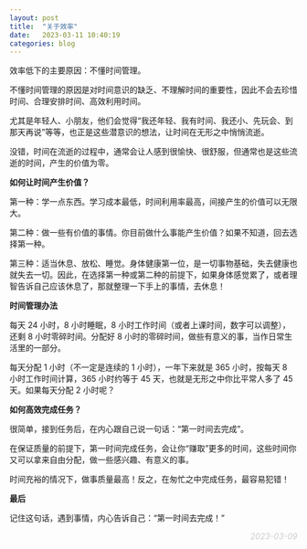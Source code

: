 ```yaml
---
layout: post
title:  "关于效率"
date:   2023-03-11 10:40:19
categories: blog
---
```


效率低下的主要原因：不懂时间管理。

不懂时间管理的原因是对时间意识的缺乏、不理解时间的重要性，因此不会去珍惜时间、合理安排时间、高效利用时间。

尤其是年轻人、小朋友，他们会觉得“我还年轻、我有时间、我还小、先玩会、到那天再说”等等，也正是这些潜意识的想法，让时间在无形之中悄悄流逝。

没错，时间在流逝的过程中，通常会让人感到很愉快、很舒服，但通常也是这些流逝的时间，产生的价值为零。

**如何让时间产生价值？**

第一种：学一点东西。学习成本最低，时间利用率最高，间接产生的价值可以无限大。

第二种：做一些有价值的事情。你目前做什么事能产生价值？如果不知道，回去选择第一种。

第三种：适当休息、放松、睡觉。身体健康第一位，是一切事物基础，失去健康也就失去一切。因此，在选择第一种或第二种的前提下，如果身体感觉累了，或者理智告诉自己应该休息了，那就整理一下手上的事情，去休息！

**时间管理办法**

每天 24 小时，8 小时睡眠，8 小时工作时间（或者上课时间，数字可以调整），还剩 8 小时零碎时间。分配好 8 小时的零碎时间，做些有意义的事，当作日常生活里的一部分。

每天分配 1 小时（不一定是连续的 1 小时），一年下来就是 365 小时，按每天 8 小时工作时间计算，365 小时约等于 45 天，也就是无形之中你比平常人多了 45 天。如果每天分配 2 小时呢？

**如何高效完成任务？**

很简单，接到任务后，在内心跟自己说一句话：“第一时间去完成”。

在保证质量的前提下，第一时间完成任务，会让你“赚取”更多的时间，这些时间你又可以拿来自由分配，做一些感兴趣、有意义的事。

时间充裕的情况下，做事质量最高！反之，在匆忙之中完成任务，最容易犯错！

**最后**

记住这句话，遇到事情，内心告诉自己：“第一时间去完成！”

<p align="right" style="color:#ccc; font-style:italic;">2023-03-09</p>